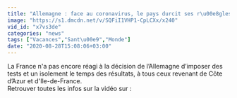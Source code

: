 ```yaml
---
title: "Allemagne : face au coronavirus, le pays durcit ses r\u00e8gles envers les Fran\u00e7ais"
image: "https://s1.dmcdn.net/v/SQFiI1VHP1-CpLCXx/x240"
vid_id: "x7vs3de"
categories: "news"
tags: ["Vacances","Sant\u00e9","Monde"]
date: "2020-08-28T15:08:06+03:00"
---
```

La France n'a pas encore réagi à la décision de l’Allemagne d’imposer des tests et un isolement le temps des résultats, à tous ceux revenant de Côte d’Azur et d'Ile-de-France.  <br>Retrouver toutes les infos sur la vidéo sur : 
